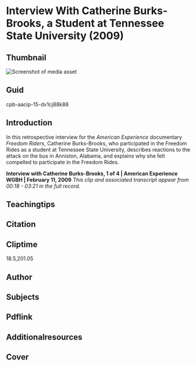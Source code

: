 # Interview With Catherine Burks-Brooks, a Student at Tennessee State University (2009)


## Thumbnail

![Screenshot of media asset](https://s3.amazonaws.com/americanarchive.org/thumbnail/cpb-aacip-15-dv1cj88k88.jpg "Screenshot media asset")


## Guid
cpb-aacip-15-dv1cj88k88

## Introduction

In this retrospective interview for the _American Experience_ documentary _Freedom Riders_, Catherine Burks-Brooks, who participated in the Freedom Rides as a student at Tennessee State University, describes reactions to the attack on the bus in Anniston, Alabama, and explains why she felt compelled to participate in the Freedom Rides.

<b>Interview with Catherine Burks-Brooks, 1 of 4 | American Experience</b>
<b>WGBH | February 11, 2009</b>
<i>This clip and associated transcript appear from 00:18 - 03:21 in the full record.</i>

## Teachingtips

## Citation

## Cliptime

18.5,201.05

## Author
## Subjects
## Pdflink
## Additionalresources
## Cover